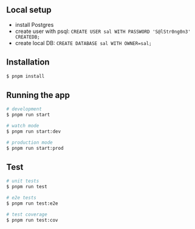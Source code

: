 ## Local setup
 - install Postgres
 - create user with psql: `CREATE USER sal WITH PASSWORD 'S@lStr0ng0n3' CREATEDB;`
 - create local DB: `CREATE DATABASE sal WITH OWNER=sal;`

## Installation

```bash
$ pnpm install
```

## Running the app

```bash
# development
$ pnpm run start

# watch mode
$ pnpm run start:dev

# production mode
$ pnpm run start:prod
```

## Test

```bash
# unit tests
$ pnpm run test

# e2e tests
$ pnpm run test:e2e

# test coverage
$ pnpm run test:cov
```